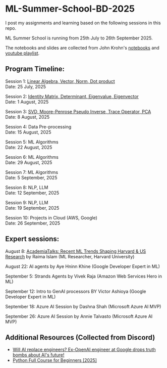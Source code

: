 # ML-Summer-School-BD-2025
I post my assignments and learning based on the following sessions in this repo.

ML Summer School is running from 25th July to 26th September 2025.

The notebooks and slides are collected from John Krohn's [notebooks](https://github.com/AI-Native-Computing-Organization/ML-foundations/tree/master/notebooks) and [youtube playlist](https://www.youtube.com/playlist?list=PLRDl2inPrWQW1QSWhBU0ki-jq_uElkh2a).

## Program Timeline:

Session 1: [Linear  Algebra, Vector, Norm, Dot product](https://www.youtube.com/watch?v=aZFgGEb90wM)<br>
Date: 25 July, 2025

Session 2: [Identity Matrix, Determinant, Eigenvalue, Eigenvector](https://www.youtube.com/watch?v=hzR5SPG-PqE)<br>
Date: 1 August, 2025

Session 3: [SVD, Moore-Penrose Pseudo Inverse, Trace Operator, PCA](https://www.youtube.com/watch?v=w1sezU4t9eU)<br>
Date: 8 August, 2025

Session 4: Data Pre-processing<br>
Date: 15 August, 2025

Session 5: ML Algorithms<br>
Date: 22 August, 2025

Session 6: ML Algorithms<br>
Date: 29 August, 2025

Session 7: ML Algorithms<br>
Date: 5 September, 2025

Session 8: NLP, LLM<br>
Date: 12 September, 2025

Session 9:  NLP, LLM<br>
Date: 19 September, 2025

Session 10: Projects in Cloud (AWS, Google)<br>
Date: 26 September, 2025

## Expert sessions:

August 8: [AcademiaTalks: Recent ML  Trends Shaping Harvard & US Research](https://www.youtube.com/live/MwrYgmciZSE) by Raima Islam (ML Researcher, Harvard University)

August 22: AI agents by Aye Hninn Khine (Google Developer Expert in ML)

September 5: Strands Agents by Vivek Raja (Amazon Web Services Hero in ML)

September 12: Intro to GenAI processors BY Victor Ashioya (Google Developer Expert in ML)

September 18: Azure AI Session by Dashna Shah (Microsoft Azure AI MVP)

September 26: Azure AI Session by Annie Talvasto (Microsoft Azure AI MVP)

## Additional Resources (Collected from Discord)

- [Will AI replace engineers? Ex-OpenAI engineer at Google drops truth bombs about AI's future!](https://www.youtube.com/watch?v=yaPOxsZsB90)
- [Python Full Course for Beginners \[2025\]](https://www.youtube.com/watch?v=K5KVEU3aaeQ)